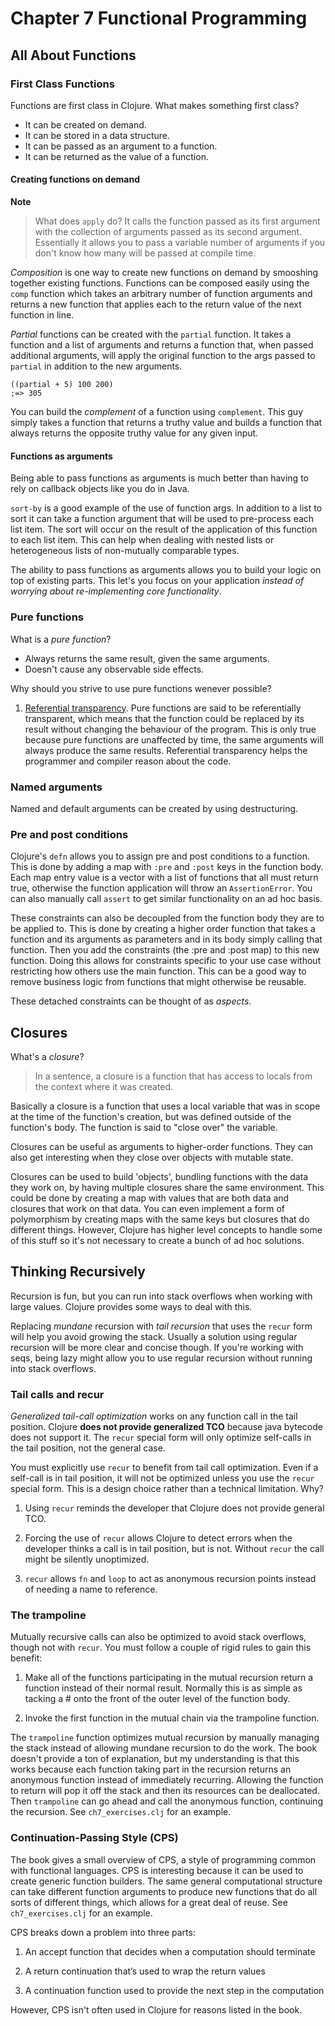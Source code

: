 Chapter 7 Functional Programming
============================================

All About Functions
--------------------------------------------

### First Class Functions

Functions are first class in Clojure. What makes something first class?

* It can be created on demand.
* It can be stored in a data structure.
* It can be passed as an argument to a function.
* It can be returned as the value of a function.

#### Creating functions on demand

**Note**
> What does `apply` do? It calls the function passed as its first argument with the collection of arguments passed as its second argument. Essentially it allows you to pass a variable number of arguments if you don't know how many will be passed at compile time.

*Composition* is one way to create new functions on demand by smooshing together existing functions. Functions can be composed easily using the `comp` function which takes an arbitrary number of function arguments and returns a new function that applies each to the return value of the next function in line.

*Partial* functions can be created with the `partial` function. It takes a function and a list of arguments and returns a function that, when passed additional arguments, will apply the original function to the args passed to `partial` in addition to the new arguments.

```
((partial + 5) 100 200)
;=> 305
```

You can build the *complement* of a function using `complement`. This guy simply takes a function that returns a truthy value and builds a function that always returns the opposite truthy value for any given input.


#### Functions as arguments

Being able to pass functions as arguments is much better than having to rely on callback objects like you do in Java.

`sort-by` is a good example of the use of function args. In addition to a list to sort it can take a function argument that will be used to pre-process each list item. The sort will occur on the result of the application of this function to each list item. This can help when dealing with nested lists or heterogeneous lists of non-mutually comparable types.

The ability to pass functions as arguments allows you to build your logic on top of existing parts. This let's you focus on your application *instead of worrying about re-implementing core functionality*.


### Pure functions

What is a *pure function*?

* Always returns the same result, given the same arguments.
* Doesn't cause any observable side effects.

Why should you strive to use pure functions wenever possible?

1. [Referential transparency][1]. Pure functions are said to be referentially transparent, which means that the function could be replaced by its result without changing the behaviour of the program. This is only true because pure functions are unaffected by time, the same arguments will always produce the same results. Referential transparency helps the programmer and compiler reason about the code.

[1]: http://en.wikipedia.org/wiki/Referential_transparency_(computer_science)


### Named arguments

Named and default arguments can be created by using destructuring.


### Pre and post conditions

Clojure's `defn` allows you to assign pre and post conditions to a function. This is done by adding a map with `:pre` and `:post` keys in the function body. Each map entry value is a vector with a list of functions that all must return true, otherwise the function application will throw an `AssertionError`. You can also manually call `assert` to get similar functionality on an ad hoc basis.

These constraints can also be decoupled from the function body they are to be applied to. This is done by creating a higher order function that takes a function and its arguments as parameters and in its body simply calling that function. Then you add the constraints (the :pre and :post map) to this new function. Doing this allows for constraints specific to your use case without restricting how others use the main function. This can be a good way to remove business logic from functions that might otherwise be reusable.

These detached constraints can be thought of as *aspects*.


Closures
--------------------------------------------

What's a *closure*?

> In a sentence, a closure is a function that has access to locals from the context where it was created.

Basically a closure is a function that uses a local variable that was in scope at the time of the function's creation, but was defined outside of the function's body. The function is said to "close over" the variable.

Closures can be useful as arguments to higher-order functions. They can also get interesting when they close over objects with mutable state.

Closures can be used to build 'objects', bundling functions with the data they work on, by having multiple closures share the same environment. This could be done by creating a map with values that are both data and closures that work on that data. You can even implement a form of polymorphism by creating maps with the same keys but closures that do different things. However, Clojure has higher level concepts to handle some of this stuff so it's not necessary to create a bunch of ad hoc solutions.


Thinking Recursively
--------------------------------------------

Recursion is fun, but you can run into stack overflows when working with large values. Clojure provides some ways to deal with this.

Replacing *mundane* recursion with *tail recursion* that uses the `recur` form will help you avoid growing the stack. Usually a solution using regular recursion will be more clear and concise though. If you're working with seqs, being lazy might allow you to use regular recursion without running into stack overflows.

### Tail calls and recur

*Generalized tail-call optimization* works on any function call in the tail position. Clojure **does not provide generalized TCO** because java bytecode does not support it. The `recur` special form will only optimize self-calls in the tail position, not the general case.

You must explicitly use `recur` to benefit from tail call optimization. Even if a self-call is in tail position, it will not be optimized unless you use the `recur` special form. This is a design choice rather than a technical limitation. Why?

1. Using `recur` reminds the developer that Clojure does not provide general TCO.

2. Forcing the use of `recur` allows Clojure to detect errors when the developer thinks a call is in tail position, but is not. Without `recur` the call might be silently unoptimized.

3. `recur` allows `fn` and `loop` to act as anonymous recursion points instead of needing a name to reference.

### The trampoline

Mutually recursive calls can also be optimized to avoid stack overflows, though not with `recur`. You must follow a couple of rigid rules to gain this benefit:

1. Make all of the functions participating in the mutual recursion return a function instead of their normal result. Normally this is as simple as tacking a # onto the front of the outer level of the function body.

2. Invoke the first function in the mutual chain via the trampoline function.

The `trampoline` function optimizes mutual recursion by manually managing the stack instead of allowing mundane recursion to do the work. The book doesn't provide a ton of explanation, but my understanding is that this works because each function taking part in the recursion returns an anonymous function instead of immediately recurring. Allowing the function to return will pop it off the stack and then its resources can be deallocated. Then `trampoline` can go ahead and call the anonymous function, continuing the recursion. See `ch7_exercises.clj` for an example.

### Continuation-Passing Style (CPS)

The book gives a small overview of CPS, a style of programming common with functional languages. CPS is interesting because it can be used to create generic function builders. The same general computational structure can take different function arguments to produce new functions that do all sorts of different things, which allows for a great deal of reuse. See `ch7_exercises.clj` for an example.

CPS breaks down a problem into three parts:

1. An accept function that decides when a computation should terminate

2. A return continuation that’s used to wrap the return values

3. A continuation function used to provide the next step in the computation


However, CPS isn't often used in Clojure for reasons listed in the book.